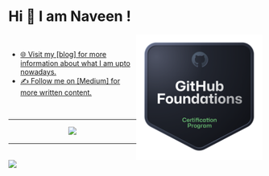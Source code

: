 
# Hi 👋 I am Naveen !



<a href="https://www.credly.com/badges/e0e05553-cdb0-4bc4-8c94-9de41130f731/public_url"
   target="_blank" rel="external nofollow">
      <img src="github-foundations.png" 
           width="250" align = "right"/><br />
- 🌐 Visit my [blog] for more information about what I am upto nowadays.
- ✍️ Follow me on [Medium] for more written content.
     
</a>

 <img src="https://github.com/user-attachments/assets/9f2f5969-c822-4f57-8c3b-ad47a73fa388" 
           width="600" align = "left"/><br />


---

<p align="center">
  <img src="https://github-readme-streak-stats.herokuapp.com?user=sisyphusisstillcarrying&theme=dark&hide_border=true" width="400">
</p>

---
<!---
sisyphusisstillcarrying/sisyphusisstillcarrying is a ✨ special ✨ repository because its `README.md` (this file) appears on your GitHub profile.
You can click the Preview link to take a look at your changes.
--->
